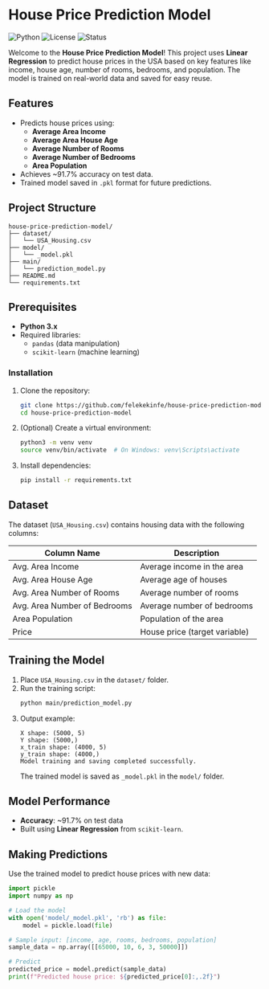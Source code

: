 
# House Price Prediction Model

![Python](https://img.shields.io/badge/Python-3.x-blue.svg) ![License](https://img.shields.io/badge/License-MIT-green.svg) ![Status](https://img.shields.io/badge/Status-Completed-brightgreen.svg)

Welcome to the **House Price Prediction Model**! This project uses **Linear Regression** to predict house prices in the USA based on key features like income, house age, number of rooms, bedrooms, and population. The model is trained on real-world data and saved for easy reuse.

## Features
- Predicts house prices using:
  - **Average Area Income**
  - **Average Area House Age**
  - **Average Number of Rooms**
  - **Average Number of Bedrooms**
  - **Area Population**
- Achieves ~91.7% accuracy on test data.
- Trained model saved in `.pkl` format for future predictions.

## Project Structure
```
house-price-prediction-model/
├── dataset/
│   └── USA_Housing.csv         
├── model/
│   └── _model.pkl             
├── main/
│   └── prediction_model.py   
├── README.md                 
└── requirements.txt          
```

## Prerequisites
- **Python 3.x**
- Required libraries:
  - `pandas` (data manipulation)
  - `scikit-learn` (machine learning)

### Installation
1. Clone the repository:
   ```bash
   git clone https://github.com/felekekinfe/house-price-prediction-model.git
   cd house-price-prediction-model
   ```
2. (Optional) Create a virtual environment:
   ```bash
   python3 -m venv venv
   source venv/bin/activate  # On Windows: venv\Scripts\activate
   ```
3. Install dependencies:
   ```bash
   pip install -r requirements.txt
   ```

## Dataset
The dataset (`USA_Housing.csv`) contains housing data with the following columns:

| Column Name                | Description                          |
|----------------------------|--------------------------------------|
| Avg. Area Income           | Average income in the area           |
| Avg. Area House Age        | Average age of houses                |
| Avg. Area Number of Rooms  | Average number of rooms              |
| Avg. Area Number of Bedrooms | Average number of bedrooms         |
| Area Population            | Population of the area               |
| Price                      | House price (target variable)        |

## Training the Model
1. Place `USA_Housing.csv` in the `dataset/` folder.
2. Run the training script:
   ```bash
   python main/prediction_model.py
   ```
3. Output example:
   ```
   X shape: (5000, 5)
   Y shape: (5000,)
   x_train shape: (4000, 5)
   y_train shape: (4000,)
   Model training and saving completed successfully.
   ```
   The trained model is saved as `_model.pkl` in the `model/` folder.

## Model Performance
- **Accuracy**: ~91.7% on test data
- Built using **Linear Regression** from `scikit-learn`.

## Making Predictions
Use the trained model to predict house prices with new data:

```python
import pickle
import numpy as np

# Load the model
with open('model/_model.pkl', 'rb') as file:
    model = pickle.load(file)

# Sample input: [income, age, rooms, bedrooms, population]
sample_data = np.array([[65000, 10, 6, 3, 50000]])

# Predict
predicted_price = model.predict(sample_data)
print(f"Predicted house price: ${predicted_price[0]:,.2f}")
